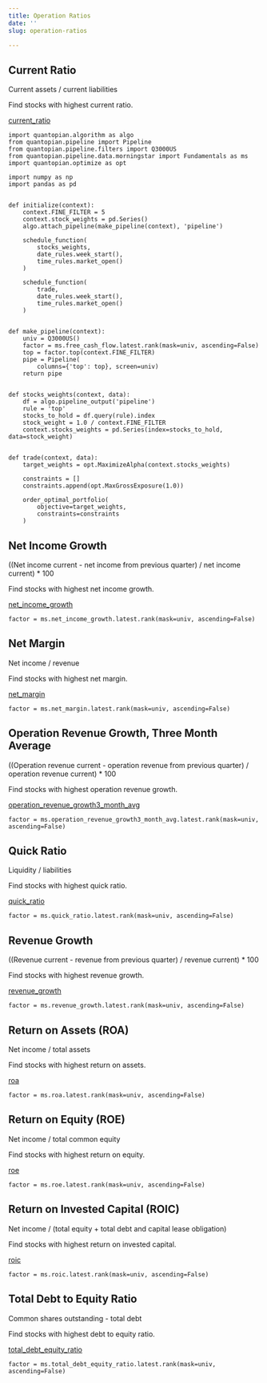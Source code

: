 ```yaml
---
title: Operation Ratios
date: ''
slug: operation-ratios

---
```

## Current Ratio

Current assets / current liabilities

Find stocks with highest current ratio.

[current_ratio](https://www.quantopian.com/docs/data-reference/morningstar_fundamentals#current-ratio)

    import quantopian.algorithm as algo
    from quantopian.pipeline import Pipeline
    from quantopian.pipeline.filters import Q3000US
    from quantopian.pipeline.data.morningstar import Fundamentals as ms
    import quantopian.optimize as opt
    
    import numpy as np
    import pandas as pd
    
    
    def initialize(context):
        context.FINE_FILTER = 5
        context.stock_weights = pd.Series()
        algo.attach_pipeline(make_pipeline(context), 'pipeline')
    
        schedule_function(
            stocks_weights,
            date_rules.week_start(),
            time_rules.market_open()
        )
    
        schedule_function(
            trade,
            date_rules.week_start(),
            time_rules.market_open()
        )
    
    
    def make_pipeline(context):
        univ = Q3000US()
        factor = ms.free_cash_flow.latest.rank(mask=univ, ascending=False)
        top = factor.top(context.FINE_FILTER)
        pipe = Pipeline(
            columns={'top': top}, screen=univ)
        return pipe
    
    
    def stocks_weights(context, data):
        df = algo.pipeline_output('pipeline')
        rule = 'top'
        stocks_to_hold = df.query(rule).index
        stock_weight = 1.0 / context.FINE_FILTER
        context.stocks_weights = pd.Series(index=stocks_to_hold, data=stock_weight)
    
    
    def trade(context, data):
        target_weights = opt.MaximizeAlpha(context.stocks_weights)
    
        constraints = []
        constraints.append(opt.MaxGrossExposure(1.0))
    
        order_optimal_portfolio(
            objective=target_weights,
            constraints=constraints
        )

## Net Income Growth

((Net income current - net income from previous quarter) / net income current) * 100

Find stocks with highest net income growth.

[net_income_growth](https://www.quantopian.com/docs/data-reference/morningstar_fundamentals#net-income-growth)

    factor = ms.net_income_growth.latest.rank(mask=univ, ascending=False)

## Net Margin

Net income / revenue

Find stocks with highest net margin.

[net_margin](https://www.quantopian.com/docs/data-reference/morningstar_fundamentals#net-margin)

    factor = ms.net_margin.latest.rank(mask=univ, ascending=False)

## Operation Revenue Growth, Three Month Average

((Operation revenue current - operation revenue from previous quarter) / operation revenue current) * 100

Find stocks with highest operation revenue growth.

[operation_revenue_growth3_month_avg](https://www.quantopian.com/docs/data-reference/morningstar_fundamentals#operation-revenue-growth3-month-avg)

    factor = ms.operation_revenue_growth3_month_avg.latest.rank(mask=univ, ascending=False)

## Quick Ratio

Liquidity / liabilities

Find stocks with highest quick ratio.

[quick_ratio](https://www.quantopian.com/docs/data-reference/morningstar_fundamentals#quick-ratio)

    factor = ms.quick_ratio.latest.rank(mask=univ, ascending=False)

## Revenue Growth

((Revenue current - revenue from previous quarter) / revenue current) * 100

Find stocks with highest revenue growth.

[revenue_growth](https://www.quantopian.com/docs/data-reference/morningstar_fundamentals#revenue-growth)

    factor = ms.revenue_growth.latest.rank(mask=univ, ascending=False)

## Return on Assets (ROA)

Net income / total assets

Find stocks with highest return on assets.

[roa](https://www.quantopian.com/docs/data-reference/morningstar_fundamentals#roa)

    factor = ms.roa.latest.rank(mask=univ, ascending=False)

## Return on Equity (ROE)

Net income / total common equity

Find stocks with highest return on equity.

[roe](https://www.quantopian.com/docs/data-reference/morningstar_fundamentals#roe)

    factor = ms.roe.latest.rank(mask=univ, ascending=False)

## Return on Invested Capital (ROIC)

Net income / (total equity + total debt and capital lease obligation)

Find stocks with highest return on invested capital.

[roic](https://www.quantopian.com/docs/data-reference/morningstar_fundamentals#roic)

    factor = ms.roic.latest.rank(mask=univ, ascending=False)

## Total Debt to Equity Ratio

Common shares outstanding - total debt

Find stocks with highest debt to equity ratio.

[total_debt_equity_ratio](https://www.quantopian.com/docs/data-reference/morningstar_fundamentals#total-debt-equity-ratio)

    factor = ms.total_debt_equity_ratio.latest.rank(mask=univ, ascending=False)